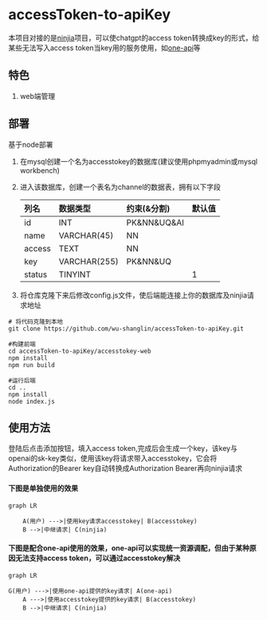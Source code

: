# **accessToken-to-apiKey**

本项目对接的是[ninjia](https://github.com/gngpp/ninja)项目，可以使chatgpt的access token转换成key的形式，给某些无法写入access token当key用的服务使用，如[one-api](https://github.com/songquanpeng/one-api)等

## 特色

1.  web端管理

## 部署

基于node部署

1.  在mysql创建一个名为accesstokey的数据库(建议使用phpmyadmin或mysql workbench)
2.  进入该数据库，创建一个表名为channel的数据表，拥有以下字段

    | 列名     | 数据类型         | 约束(&分割)        | 默认值 |
    | :----- | :----------- | :------------- | :-- |
    | id     | INT          | PK\&NN\&UQ\&AI |     |
    | name   | VARCHAR(45)  | NN             |     |
    | access | TEXT         | NN             |     |
    | key    | VARCHAR(255) | PK\&NN\&UQ     |     |
    | status | TINYINT      |                | 1   |
3.  将仓库克隆下来后修改config.js文件，使后端能连接上你的数据库及ninjia请求地址

<!---->

    # 将代码克隆到本地
    git clone https://github.com/wu-shanglin/accessToken-to-apiKey.git

    #构建前端
    cd accessToken-to-apiKey/accesstokey-web
    npm install
    npm run build

    #运行后端
    cd ..
    npm install
    node index.js

## 使用方法

登陆后点击添加按钮，填入access token,完成后会生成一个key，该key与openai的sk-key类似，使用该key将请求带入accesstokey，它会将Authorization的Bearer key自动转换成Authorization Bearer再向ninjia请求

#### 下图是单独使用的效果

```mermaid
graph LR

    A(用户) --->|使用key请求accesstokey| B(accesstokey)
    B -->|中继请求| C(ninjia)

```

#### 下图是配合one-api使用的效果，one-api可以实现统一资源调配，但由于某种原因无法支持access token，可以通过accesstokey解决

```mermaid
graph LR

G(用户) --->|使用one-api提供的key请求| A(one-api)
    A --->|使用accesstokey提供的key请求| B(accesstokey)
    B -->|中继请求| C(ninjia)

```

